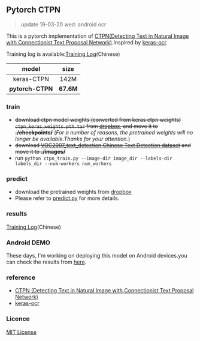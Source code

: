 ## Pytorch CTPN
> update 19-03-20 wed: android ocr


This is a pytorch implementation of [CTPN(Detecting Text in Natural Image with Connectionist Text Proposal Network)](https://arxiv.org/pdf/1609.03605.pdf).Inspired by [keras-ocr](https://github.com/xiaomaxiao/keras_ocr).

Training log is available:[Training Log](./logs/training_logs.pdf)(Chinese)

|model|size|
|:--:|:--:|
|keras-CTPN|142M|
|**pytorch-CTPN**|**67.6M**|

### train
- ~~download ctpn model weights (converted from keras ctpn weights) `ctpn_keras_weights.pth.tar` from [dropbox](https://www.dropbox.com/s/81zfc50x6g6fauz/ctpn_keras_weights.pth.tar?dl=0), and move it to **./checkpoints/**~~ (*For a number of reasons, the pretrained weights will no longer be available.Thanks for your attention.*)
- ~~download [VOC2007_text_detection Chinese Text Detection dataset](http://not_available_any_more_due_to_lack_of_space) and move it to **./images/**~~
- run `python ctpn_train.py --image-dir image_dir --labels-dir labels_dir --num-workers num_workers`

### predict
- download the pretrained weights from [dropbox](https://www.dropbox.com/s/r1zjw167a5lsk4l/ctpn_ep18_0.0074_0.0121_0.0195%28w-lstm%29.pth.tar?dl=0)
- Please refer to [predict.py](./ctpn_predict.py) for more details.

### results
[Training Log](./logs/training_logs.pdf)(Chinese)

### Android DEMO
These days, I'm working on deploying this model on Android devices.you can check the results from [here](./logs/ANDROID_OCR.pdf).

### reference
- [CTPN (Detecting Text in Natural Image with Connectionist Text Proposal Network)](https://arxiv.org/pdf/1609.03605.pdf)
- [keras-ocr](https://github.com/xiaomaxiao/keras_ocr)

### Licence
[MIT License](https://opensource.org/licenses/MIT)
